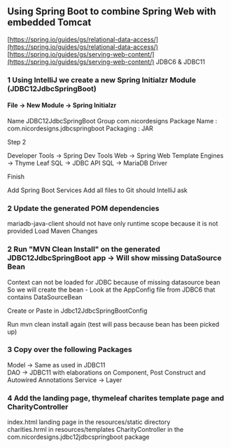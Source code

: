 ## Using Spring Boot to combine Spring Web with embedded Tomcat

[https://spring.io/guides/gs/relational-data-access/](https://spring.io/guides/gs/relational-data-access/)
[https://spring.io/guides/gs/serving-web-content/](https://spring.io/guides/gs/serving-web-content/)
JDBC6 & JDBC11

### 1 Using IntelliJ we create a new Spring Initialzr Module (JDBC12JdbcSpringBoot)

#### File -> New Module -> Spring Initialzr

Name JDBC12JdbcSpringBoot Group com.nicordesigns Package Name : com.nicordesigns.jdbcspringboot Packaging : JAR

Step 2

Developer Tools -> Spring Dev Tools Web -> Spring Web Template Engines -> Thyme Leaf SQL -> JDBC API SQL -> MariaDB
Driver

Finish

Add Spring Boot Services Add all files to Git should IntelliJ ask

### 2 Update the generated POM dependencies

mariadb-java-client should not have only runtime scope because it is not provided Load Maven Changes

### 2 Run "MVN Clean Install" on the generated JDBC12JdbcSpringBoot app -> Will show missing DataSource Bean

Context can not be loaded for JDBC because of missing datasource bean So we will create the bean - Look at the AppConfig
file from JDBC6 that contains DataSourceBean

Create or Paste in Jdbc12JdbcSpringBootConfig

Run mvn clean install again (test will pass because bean has been picked up)

### 3 Copy over the following Packages

Model -> Same as used in JDBC11   
DAO -> JDBC11 with elaborations on Component, Post Construct and Autowired Annotations Service -> Layer

### 4 Add the landing page, thymeleaf charites template page and CharityController

index.html landing page in the resources/static directory  
charities.hrml in resources/templates CharityController in the com.nicordesigns.jdbc12jdbcspringboot package

  
